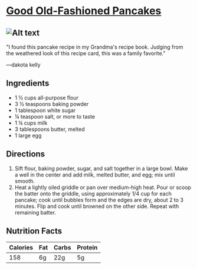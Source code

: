 # [Good Old-Fashioned Pancakes](https://www.allrecipes.com/recipe/21014/good-old-fashioned-pancakes/)
![Alt text](https://www.allrecipes.com/thmb/SsL-e_0gTwoUa3ek_AVASUXritc=/750x0/filters:no_upscale():max_bytes(150000):strip_icc():format(webp)/21014-Good-old-Fashioned-Pancakes-mfs_002-0e249c95678f446291ebc9408ae64c05.jpg)
---
"I found this pancake recipe in my Grandma's recipe book. Judging from the weathered look of this recipe card, this was a family favorite." 

—dakota kelly


## Ingredients
- 1 ½ cups all-purpose flour
- 3 ½ teaspoons baking powder
- 1 tablespoon white sugar
- ¼ teaspoon salt, or more to taste
- 1 ¼ cups milk
- 3 tablespoons butter, melted
- 1 large egg

## Directions
1. Sift flour, baking powder, sugar, and salt together in a large bowl. Make a well in the center and add milk, melted butter, and egg; mix until smooth.
2. Heat a lightly oiled griddle or pan over medium-high heat. Pour or scoop the batter onto the griddle, using approximately 1/4 cup for each pancake; cook until bubbles form and the edges are dry, about 2 to 3 minutes. Flip and cook until browned on the other side. Repeat with remaining batter.


## Nutrition Facts
| Calories | Fat | Carbs | Protein |
| ----------- | ----------- |----------- | ----------- |
| 158 | 6g | 22g | 5g |


